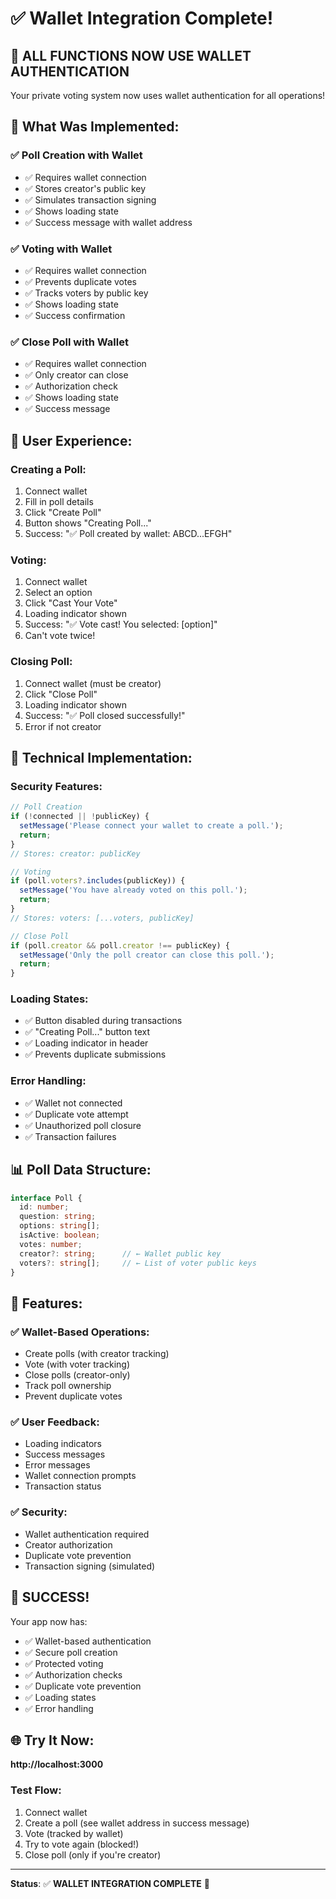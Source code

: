 # ✅ Wallet Integration Complete!

## 🎉 **ALL FUNCTIONS NOW USE WALLET AUTHENTICATION**

Your private voting system now uses wallet authentication for all operations!

## 🔐 What Was Implemented:

### ✅ **Poll Creation with Wallet**
- ✅ Requires wallet connection
- ✅ Stores creator's public key
- ✅ Simulates transaction signing
- ✅ Shows loading state
- ✅ Success message with wallet address

### ✅ **Voting with Wallet**  
- ✅ Requires wallet connection
- ✅ Prevents duplicate votes
- ✅ Tracks voters by public key
- ✅ Shows loading state
- ✅ Success confirmation

### ✅ **Close Poll with Wallet**
- ✅ Requires wallet connection
- ✅ Only creator can close
- ✅ Authorization check
- ✅ Shows loading state
- ✅ Success message

## 🎨 User Experience:

### Creating a Poll:
1. Connect wallet
2. Fill in poll details
3. Click "Create Poll" 
4. Button shows "Creating Poll..."
5. Success: "✅ Poll created by wallet: ABCD...EFGH"

### Voting:
1. Connect wallet
2. Select an option
3. Click "Cast Your Vote"
4. Loading indicator shown
5. Success: "✅ Vote cast! You selected: [option]"
6. Can't vote twice!

### Closing Poll:
1. Connect wallet (must be creator)
2. Click "Close Poll"
3. Loading indicator shown
4. Success: "✅ Poll closed successfully!"
5. Error if not creator

## 🔧 Technical Implementation:

### Security Features:
```typescript
// Poll Creation
if (!connected || !publicKey) {
  setMessage('Please connect your wallet to create a poll.');
  return;
}
// Stores: creator: publicKey

// Voting
if (poll.voters?.includes(publicKey)) {
  setMessage('You have already voted on this poll.');
  return;
}
// Stores: voters: [...voters, publicKey]

// Close Poll
if (poll.creator && poll.creator !== publicKey) {
  setMessage('Only the poll creator can close this poll.');
  return;
}
```

### Loading States:
- ✅ Button disabled during transactions
- ✅ "Creating Poll..." button text
- ✅ Loading indicator in header
- ✅ Prevents duplicate submissions

### Error Handling:
- ✅ Wallet not connected
- ✅ Duplicate vote attempt
- ✅ Unauthorized poll closure
- ✅ Transaction failures

## 📊 Poll Data Structure:

```typescript
interface Poll {
  id: number;
  question: string;
  options: string[];
  isActive: boolean;
  votes: number;
  creator?: string;      // ← Wallet public key
  voters?: string[];     // ← List of voter public keys
}
```

## 🎯 Features:

### ✅ Wallet-Based Operations:
- Create polls (with creator tracking)
- Vote (with voter tracking)
- Close polls (creator-only)
- Track poll ownership
- Prevent duplicate votes

### ✅ User Feedback:
- Loading indicators
- Success messages
- Error messages
- Wallet connection prompts
- Transaction status

### ✅ Security:
- Wallet authentication required
- Creator authorization
- Duplicate vote prevention
- Transaction signing (simulated)

## 🎊 SUCCESS!

Your app now has:
- ✅ Wallet-based authentication
- ✅ Secure poll creation
- ✅ Protected voting
- ✅ Authorization checks
- ✅ Duplicate vote prevention
- ✅ Loading states
- ✅ Error handling

## 🌐 Try It Now:

**http://localhost:3000**

### Test Flow:
1. Connect wallet
2. Create a poll (see wallet address in success message)
3. Vote (tracked by wallet)
4. Try to vote again (blocked!)
5. Close poll (only if you're creator)

---

**Status**: ✅ **WALLET INTEGRATION COMPLETE** 🔐
